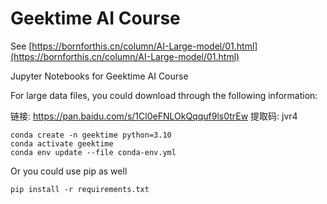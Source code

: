 # Geektime AI Course

See [https://bornforthis.cn/column/AI-Large-model/01.html](https://bornforthis.cn/column/AI-Large-model/01.html)

Jupyter Notebooks for Geektime AI Course

For large data files, you could download through the following information:

链接: https://pan.baidu.com/s/1Cl0eFNLOkQqquf9ls0trEw 提取码: jvr4

```
conda create -n geektime python=3.10
conda activate geektime
conda env update --file conda-env.yml
```


Or you could use pip as well
```
pip install -r requirements.txt
```
